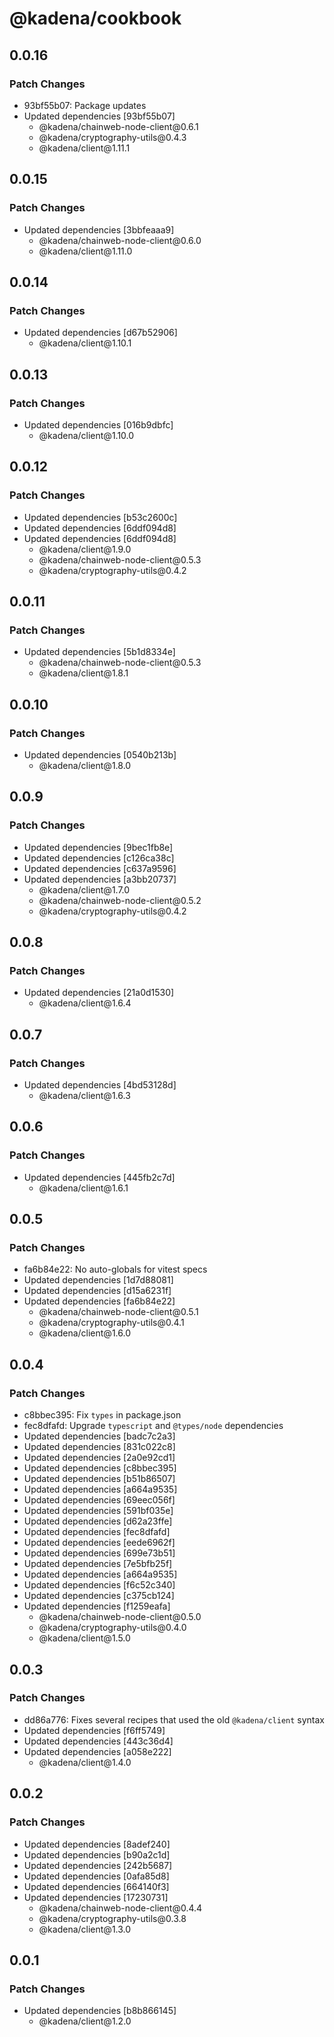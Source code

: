 # @kadena/cookbook

## 0.0.16

### Patch Changes

- 93bf55b07: Package updates
- Updated dependencies \[93bf55b07]
  - @kadena/chainweb-node-client\@0.6.1
  - @kadena/cryptography-utils\@0.4.3
  - @kadena/client\@1.11.1

## 0.0.15

### Patch Changes

- Updated dependencies \[3bbfeaaa9]
  - @kadena/chainweb-node-client\@0.6.0
  - @kadena/client\@1.11.0

## 0.0.14

### Patch Changes

- Updated dependencies \[d67b52906]
  - @kadena/client\@1.10.1

## 0.0.13

### Patch Changes

- Updated dependencies \[016b9dbfc]
  - @kadena/client\@1.10.0

## 0.0.12

### Patch Changes

- Updated dependencies \[b53c2600c]
- Updated dependencies \[6ddf094d8]
- Updated dependencies \[6ddf094d8]
  - @kadena/client\@1.9.0
  - @kadena/chainweb-node-client\@0.5.3
  - @kadena/cryptography-utils\@0.4.2

## 0.0.11

### Patch Changes

- Updated dependencies \[5b1d8334e]
  - @kadena/chainweb-node-client\@0.5.3
  - @kadena/client\@1.8.1

## 0.0.10

### Patch Changes

- Updated dependencies \[0540b213b]
  - @kadena/client\@1.8.0

## 0.0.9

### Patch Changes

- Updated dependencies \[9bec1fb8e]
- Updated dependencies \[c126ca38c]
- Updated dependencies \[c637a9596]
- Updated dependencies \[a3bb20737]
  - @kadena/client\@1.7.0
  - @kadena/chainweb-node-client\@0.5.2
  - @kadena/cryptography-utils\@0.4.2

## 0.0.8

### Patch Changes

- Updated dependencies \[21a0d1530]
  - @kadena/client\@1.6.4

## 0.0.7

### Patch Changes

- Updated dependencies \[4bd53128d]
  - @kadena/client\@1.6.3

## 0.0.6

### Patch Changes

- Updated dependencies \[445fb2c7d]
  - @kadena/client\@1.6.1

## 0.0.5

### Patch Changes

- fa6b84e22: No auto-globals for vitest specs
- Updated dependencies \[1d7d88081]
- Updated dependencies \[d15a6231f]
- Updated dependencies \[fa6b84e22]
  - @kadena/chainweb-node-client\@0.5.1
  - @kadena/cryptography-utils\@0.4.1
  - @kadena/client\@1.6.0

## 0.0.4

### Patch Changes

- c8bbec395: Fix `types` in package.json
- fec8dfafd: Upgrade `typescript` and `@types/node` dependencies
- Updated dependencies \[badc7c2a3]
- Updated dependencies \[831c022c8]
- Updated dependencies \[2a0e92cd1]
- Updated dependencies \[c8bbec395]
- Updated dependencies \[b51b86507]
- Updated dependencies \[a664a9535]
- Updated dependencies \[69eec056f]
- Updated dependencies \[591bf035e]
- Updated dependencies \[d62a23ffe]
- Updated dependencies \[fec8dfafd]
- Updated dependencies \[eede6962f]
- Updated dependencies \[699e73b51]
- Updated dependencies \[7e5bfb25f]
- Updated dependencies \[a664a9535]
- Updated dependencies \[f6c52c340]
- Updated dependencies \[c375cb124]
- Updated dependencies \[f1259eafa]
  - @kadena/chainweb-node-client\@0.5.0
  - @kadena/cryptography-utils\@0.4.0
  - @kadena/client\@1.5.0

## 0.0.3

### Patch Changes

- dd86a776: Fixes several recipes that used the old `@kadena/client` syntax
- Updated dependencies \[f6ff5749]
- Updated dependencies \[443c36d4]
- Updated dependencies \[a058e222]
  - @kadena/client\@1.4.0

## 0.0.2

### Patch Changes

- Updated dependencies \[8adef240]
- Updated dependencies \[b90a2c1d]
- Updated dependencies \[242b5687]
- Updated dependencies \[0afa85d8]
- Updated dependencies \[664140f3]
- Updated dependencies \[17230731]
  - @kadena/chainweb-node-client\@0.4.4
  - @kadena/cryptography-utils\@0.3.8
  - @kadena/client\@1.3.0

## 0.0.1

### Patch Changes

- Updated dependencies \[b8b866145]
  - @kadena/client\@1.2.0
